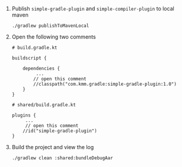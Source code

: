 1. Publish `simple-gradle-plugin` and `simple-compiler-plugin` to local maven

   ```
   ./gradlew publishToMavenLocal
   ```

2. Open the following two comments

   ```
   # build.gradle.kt
   
   buildscript {
       
       dependencies {
       		...
           // open this comment
           //classpath("com.kmm.gradle:simple-gradle-plugin:1.0")
       }
   }
   ```

   ```
   # shared/build.gradle.kt
   
   plugins {
      	...
      	// open this comment
       //id("simple-gradle-plugin")
   }
   
   ```

3. Build the project and view the log

   ```shell
   ./gradlew clean :shared:bundleDebugAar
   ```

   

